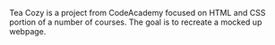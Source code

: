 Tea Cozy is a project from CodeAcademy focused on HTML and CSS portion of a number of courses.
The goal is to recreate a mocked up webpage. 

